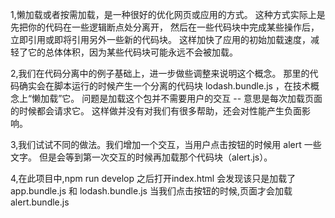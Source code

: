 
1,懒加载或者按需加载，是一种很好的优化网页或应用的方式。
这种方式实际上是先把你的代码在一些逻辑断点处分离开，
然后在一些代码块中完成某些操作后，立即引用或即将引用另外一些新的代码块。
这样加快了应用的初始加载速度，减轻了它的总体体积，因为某些代码块可能永远不会被加载。



2,我们在代码分离中的例子基础上，进一步做些调整来说明这个概念。
那里的代码确实会在脚本运行的时候产生一个分离的代码块 lodash.bundle.js ，在技术概念上“懒加载”它。
问题是加载这个包并不需要用户的交互 -- 意思是每次加载页面的时候都会请求它。
这样做并没有对我们有很多帮助，还会对性能产生负面影响。

3,我们试试不同的做法。我们增加一个交互，当用户点击按钮的时候用 alert 一些文字。
但是会等到第一次交互的时候再加载那个代码块（alert.js）。

4,在此项目中,npm run develop 之后打开index.html 会发现该只是加载了app.bundle.js 和 lodash.bundle.js
当我们点击按钮的时候,页面才会加载alert.bundle.js